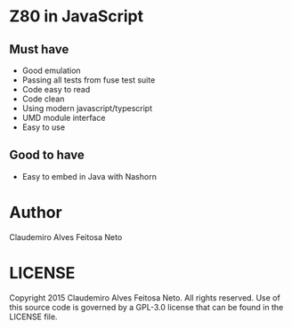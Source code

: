 # Z80 in JavaScript

## Must have

* Good emulation
* Passing all tests from fuse test suite
* Code easy to read
* Code clean
* Using modern javascript/typescript
* UMD module interface
* Easy to use

## Good to have

* Easy to embed in Java with Nashorn

# Author

Claudemiro Alves Feitosa Neto

# LICENSE

Copyright 2015 Claudemiro Alves Feitosa Neto. All rights reserved.
Use of this source code is governed by a GPL-3.0
license that can be found in the LICENSE file.